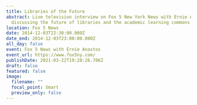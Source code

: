 ```yaml
---
title: Libraries of the Future
abstract: Live television interview on Fox 5 New York News with Ernie Anastos
  discussing the future of libraries and the academic learning commons.
location: Fox 5 News
date: 2014-12-03T22:30:00.000Z
date_end: 2014-12-03T23:00:00.000Z
all_day: false
event: Fox 5 News with Ernie Anastos
event_url: https://www.fox5ny.com/
publishDate: 2021-03-22T19:28:26.706Z
draft: false
featured: false
image:
  filename: ""
  focal_point: Smart
  preview_only: false
---
```


